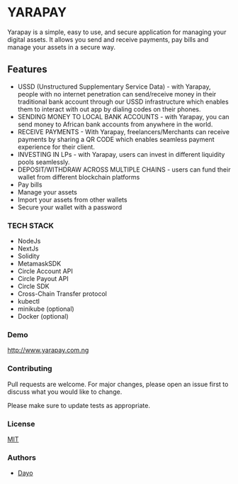 # YARAPAY

Yarapay is a simple, easy to use, and secure application for managing your digital assets. It allows you send and receive payments, pay bills and manage your assets in a secure way.

## Features

- USSD (Unstructured Supplementary Service Data) - with Yarapay, people with no internet penetration can send/receive money in their traditional bank account through our USSD infrastructure which enables them to interact with out app by dialing codes on their phones.
- SENDING MONEY TO LOCAL BANK ACCOUNTS - with Yarapay, you can send money to African bank accounts from anywhere in the world.
- RECEIVE PAYMENTS - With Yarapay, freelancers/Merchants can receive payments by sharing a QR CODE which enables seamless payment experience for their client.
- INVESTING IN LPs - with Yarapay, users can invest in different liquidity pools seamlessly.
- DEPOSIT/WITHDRAW ACROSS MULTIPLE CHAINS - users can fund their wallet from different blockchain platforms
- Pay bills
- Manage your assets
- Import your assets from other wallets
- Secure your wallet with a password


### TECH STACK

 - NodeJs
 - NextJs
 - Solidity
 - MetamaskSDK
 - Circle Account API
 - Circle Payout API
 -  Circle SDK
 -  Cross-Chain Transfer protocol
- kubectl
- minikube (optional)
- Docker (optional)

### Demo

http://www.yarapay.com.ng



### Contributing

Pull requests are welcome. For major changes, please open an issue first to discuss what you would like to change.

Please make sure to update tests as appropriate.

### License

[MIT](https://choosealicense.com/licenses/mit/)

### Authors

- [Dayo](https://github.com/dayo-adewuyi) 


